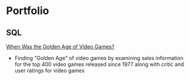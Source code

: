 # Portfolio
## SQL

[When Was the Golden Age of Video Games?](https://github.com/AmadouDiene/Project_Solutions/blob/main/When%20Was%20the%20Golden%20Age%20of%20Video%20Games%3F/notebook.ipynb)
- Finding "Golden Age" of video games by examining sales information for the top 400 video games released since 1977 along with critic and user ratings for video games
